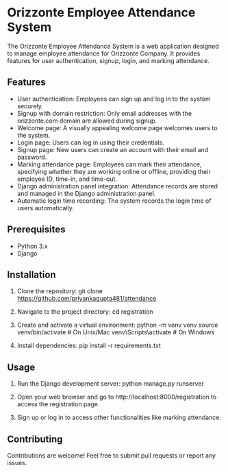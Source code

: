 # Orizzonte Employee Attendance System

The Orizzonte Employee Attendance System is a web application designed to manage employee attendance for Orizzonte Company. It provides features for user authentication, signup, login, and marking attendance.

## Features

- User authentication: Employees can sign up and log in to the system securely.
- Signup with domain restriction: Only email addresses with the orizzonte.com domain are allowed during signup.
- Welcome page: A visually appealing welcome page welcomes users to the system.
- Login page: Users can log in using their credentials.
- Signup page: New users can create an account with their email and password.
- Marking attendance page: Employees can mark their attendance, specifying whether they are working online or offline, providing their employee ID, time-in, and time-out.
- Django administration panel integration: Attendance records are stored and managed in the Django administration panel.
- Automatic login time recording: The system records the login time of users automatically.


## Prerequisites

- Python 3.x
- Django

## Installation

1. Clone the repository:
git clone https://github.com/priyankagupta481/attendance

2. Navigate to the project directory:
cd registration


3. Create and activate a virtual environment:
python -m venv venv
source venv/bin/activate # On Unix/Mac
venv\Scripts\activate # On Windows


4. Install dependencies:
pip install -r requirements.txt


## Usage

1. Run the Django development server:
python manage.py runserver

2. Open your web browser and go to http://localhost:8000/registration to access the registration page.

3. Sign up or log in to access other functionalities like marking attendance.

## Contributing

Contributions are welcome! Feel free to submit pull requests or report any issues.


